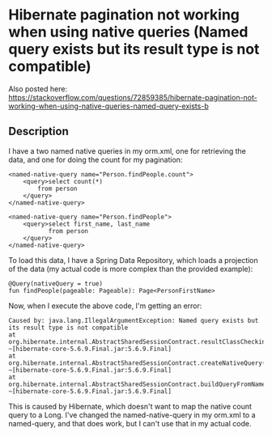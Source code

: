 # Hibernate pagination not working when using native queries (Named query exists but its result type is not compatible)

Also posted here: https://stackoverflow.com/questions/72859385/hibernate-pagination-not-working-when-using-native-queries-named-query-exists-b

## Description

I have a two named native queries in my orm.xml, one for retrieving the data, and one for doing the count for my pagination:

```
<named-native-query name="Person.findPeople.count">
    <query>select count(*)
        from person
    </query>
</named-native-query>

<named-native-query name="Person.findPeople">
    <query>select first_name, last_name
           from person
    </query>
</named-native-query>
```

To load this data, I have a Spring Data Repository, which loads a projection of the data (my actual code is more complex than the provided example):

```
@Query(nativeQuery = true)
fun findPeople(pageable: Pageable): Page<PersonFirstName>
```

Now, when I execute the above code, I'm getting an error:

```
Caused by: java.lang.IllegalArgumentException: Named query exists but its result type is not compatible
at org.hibernate.internal.AbstractSharedSessionContract.resultClassChecking(AbstractSharedSessionContract.java:984) ~[hibernate-core-5.6.9.Final.jar:5.6.9.Final]
at org.hibernate.internal.AbstractSharedSessionContract.createNativeQuery(AbstractSharedSessionContract.java:942) ~[hibernate-core-5.6.9.Final.jar:5.6.9.Final]
at org.hibernate.internal.AbstractSharedSessionContract.buildQueryFromName(AbstractSharedSessionContract.java:920) ~[hibernate-core-5.6.9.Final.jar:5.6.9.Final]
```

This is caused by Hibernate, which doesn't want to map the native count query to a Long. I've changed the named-native-query in my orm.xml to a named-query, and that does work, but I can't use that in my actual code.
 

